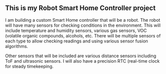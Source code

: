 This is my Robot Smart Home Controller project
----------------------------------------------

I am building a custom Smart Home controller that will be
	a robot. The robot will have many sensors for checking
	conditions in the environment. This will include temperature
	and humidity sensors, various gas sensors, VOC (volatile
	organic compounds, alcohols, etc. There will be multiple
	sensors of each type to allow checking readings and using
	various sensor fusion algorithms.

Other sensors that will	be included are various distance sensors
  including ToF and ultrasonic sensors. I will also have a
  precision RTC (real-time clock for steady timekeeping.
